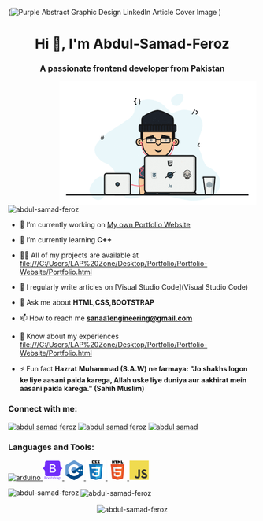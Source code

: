 (![Purple Abstract Graphic Design LinkedIn Article Cover Image](https://github.com/user-attachments/assets/434a76aa-ad91-4f4b-a2f5-c3d82e6bd448)
)

<h1 align="center">Hi 👋, I'm Abdul-Samad-Feroz</h1>
<h3 align="center">A passionate frontend developer from Pakistan</h3>

<img align="right" alt="coding" width="400" src="https://raw.githubusercontent.com/kvssankar/kvssankar/main/programmer.gif">

<p align="left"> <img src="https://komarev.com/ghpvc/?username=abdul-samad-feroz&label=Profile%20views&color=0e75b6&style=flat" alt="abdul-samad-feroz" /> </p>

- 🔭 I’m currently working on [My own Portfolio Website](file:///C:/Users/LAP%20Zone/Desktop/Portfolio/Portfolio-Website/Portfolio.html)

- 🌱 I’m currently learning **C++**

- 👨‍💻 All of my projects are available at [file:///C:/Users/LAP%20Zone/Desktop/Portfolio/Portfolio-Website/Portfolio.html](file:///C:/Users/LAP%20Zone/Desktop/Portfolio/Portfolio-Website/Portfolio.html)

- 📝 I regularly write articles on [Visual Studio Code](Visual Studio Code)

- 💬 Ask me about **HTML,CSS,BOOTSTRAP**

- 📫 How to reach me **sanaa1engineering@gmail.com**

- 📄 Know about my experiences [file:///C:/Users/LAP%20Zone/Desktop/Portfolio/Portfolio-Website/Portfolio.html](file:///C:/Users/LAP%20Zone/Desktop/Portfolio/Portfolio-Website/Portfolio.html)

- ⚡ Fun fact **Hazrat Muhammad (S.A.W) ne farmaya: "Jo shakhs logon ke liye aasani paida karega, Allah uske liye duniya aur aakhirat mein aasani paida karega." (Sahih Muslim)**

<h3 align="left">Connect with me:</h3>
<p align="left">
<a href="https://linkedin.com/in/abdul samad feroz" target="blank"><img align="center" src="https://raw.githubusercontent.com/rahuldkjain/github-profile-readme-generator/master/src/images/icons/Social/linked-in-alt.svg" alt="abdul samad feroz" height="30" width="40" /></a>
<a href="https://fb.com/abdul samad feroz" target="blank"><img align="center" src="https://raw.githubusercontent.com/rahuldkjain/github-profile-readme-generator/master/src/images/icons/Social/facebook.svg" alt="abdul samad feroz" height="30" width="40" /></a>
<a href="https://www.youtube.com/c/abdul samad" target="blank"><img align="center" src="https://raw.githubusercontent.com/rahuldkjain/github-profile-readme-generator/master/src/images/icons/Social/youtube.svg" alt="abdul samad" height="30" width="40" /></a>
</p>

<h3 align="left">Languages and Tools:</h3>
<p align="left"> <a href="https://www.arduino.cc/" target="_blank" rel="noreferrer"> <img src="https://cdn.worldvectorlogo.com/logos/arduino-1.svg" alt="arduino" width="40" height="40"/> </a> <a href="https://getbootstrap.com" target="_blank" rel="noreferrer"> <img src="https://raw.githubusercontent.com/devicons/devicon/master/icons/bootstrap/bootstrap-plain-wordmark.svg" alt="bootstrap" width="40" height="40"/> </a> <a href="https://www.w3schools.com/cpp/" target="_blank" rel="noreferrer"> <img src="https://raw.githubusercontent.com/devicons/devicon/master/icons/cplusplus/cplusplus-original.svg" alt="cplusplus" width="40" height="40"/> </a> <a href="https://www.w3schools.com/css/" target="_blank" rel="noreferrer"> <img src="https://raw.githubusercontent.com/devicons/devicon/master/icons/css3/css3-original-wordmark.svg" alt="css3" width="40" height="40"/> </a> <a href="https://www.w3.org/html/" target="_blank" rel="noreferrer"> <img src="https://raw.githubusercontent.com/devicons/devicon/master/icons/html5/html5-original-wordmark.svg" alt="html5" width="40" height="40"/> </a> <a href="https://developer.mozilla.org/en-US/docs/Web/JavaScript" target="_blank" rel="noreferrer"> <img src="https://raw.githubusercontent.com/devicons/devicon/master/icons/javascript/javascript-original.svg" alt="javascript" width="40" height="40"/> </a> </p>

<p><img align="left" src="https://github-readme-stats.vercel.app/api/top-langs?username=abdul-samad-feroz&show_icons=true&locale=en&layout=compact" alt="abdul-samad-feroz" /></p>

<p>&nbsp;<img align="center" src="https://github-readme-stats.vercel.app/api?username=abdul-samad-feroz&show_icons=true&locale=en" alt="abdul-samad-feroz" /></p>
<center>
<p><img align="center" src="https://github-readme-streak-stats.herokuapp.com/?user=abdul-samad-feroz&" alt="abdul-samad-feroz" /></p>
